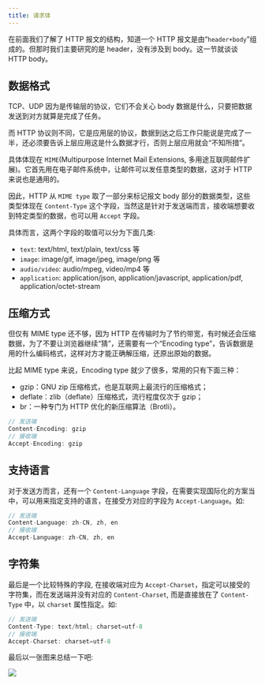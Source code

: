 ```yaml
---
title: 请求体
---
```


在前面我们了解了 HTTP 报文的结构，知道一个 HTTP 报文是由“`header+body`”组成的。但那时我们主要研究的是 header，没有涉及到 body。这一节就谈谈 HTTP body。

## 数据格式

TCP、UDP 因为是传输层的协议，它们不会关心 body 数据是什么，只要把数据发送到对方就算是完成了任务。

而 HTTP 协议则不同，它是应用层的协议，数据到达之后工作只能说是完成了一半，还必须要告诉上层应用这是什么数据才行，否则上层应用就会“不知所措”。

具体体现在 `MIME`(Multipurpose Internet Mail Extensions, 多用途互联网邮件扩展)。它首先用在电子邮件系统中，让邮件可以发任意类型的数据，这对于 HTTP 来说也是通用的。

因此，HTTP 从 `MIME type` 取了一部分来标记报文 body 部分的数据类型，这些类型体现在 `Content-Type` 这个字段，当然这是针对于发送端而言，接收端想要收到特定类型的数据，也可以用 `Accept` 字段。

具体而言，这两个字段的取值可以分为下面几类:

- `text`: text/html, text/plain, text/css 等
- `image`: image/gif, image/jpeg, image/png 等
- `audio/video`: audio/mpeg, video/mp4 等
- `application`: application/json, application/javascript, application/pdf, application/octet-stream

## 压缩方式

但仅有 MIME type 还不够，因为 HTTP 在传输时为了节约带宽，有时候还会压缩数据，为了不要让浏览器继续“猜”，还需要有一个“Encoding type”，告诉数据是用的什么编码格式，这样对方才能正确解压缩，还原出原始的数据。

比起 MIME type 来说，Encoding type 就少了很多，常用的只有下面三种：

- gzip：GNU zip 压缩格式，也是互联网上最流行的压缩格式；
- deflate：zlib（deflate）压缩格式，流行程度仅次于 gzip；
- br：一种专门为 HTTP 优化的新压缩算法（Brotli）。

```js
// 发送端
Content-Encoding: gzip
// 接收端
Accept-Encoding: gzip
```

## 支持语言

对于发送方而言，还有一个 `Content-Language` 字段，在需要实现国际化的方案当中，可以用来指定支持的语言，在接受方对应的字段为 `Accept-Language`。如:

```js
// 发送端
Content-Language: zh-CN, zh, en
// 接收端
Accept-Language: zh-CN, zh, en
```

## 字符集

最后是一个比较特殊的字段, 在接收端对应为 `Accept-Charset`，指定可以接受的字符集，而在发送端并没有对应的 `Content-Charset`, 而是直接放在了 `Content-Type` 中，以 `charset` 属性指定。如:

```js
// 发送端
Content-Type: text/html; charset=utf-8
// 接收端
Accept-Charset: charset=utf-8
```

最后以一张图来总结一下吧:

![](https://static001.geekbang.org/resource/image/b2/58/b2118315a977969ddfcc7ab9d26cb358.png)
